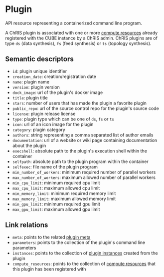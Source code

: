 # Plugin

API resource representing a containerized command line program.

A ChRIS plugin is associated with one or more [compute resources](computeresource.md) 
already registered with the CUBE instance by a ChRIS admin. 
ChRIS plugins are of type `ds` (data synthesis), `fs` (feed synthesis) or `ts` 
(topology synthesis). 

## Semantic descriptors

* `id`: plugin unique identifier
* `creation_date`: creation/registration date
* `name`: plugin name
* `version`: plugin version
* `dock_image`: url of the plugin's docker image
* `title`: plugin title
* `stars`: number of users that has made the plugin a favorite plugin 
* `public_repo`: url of the source control repo for the plugin's source code 
* `license`: plugin release license 
* `type`: plugin type which can be one of `ds`, `fs` or `ts` 
* `icon`: url of an icon image for the plugin
* `category`: plugin category
* `authors`: string representing a comma separated list of author emails
* `documentation`: url of a website or wiki page containing documentation about the 
  plugin
* `execshell`: absolute path to the plugin's execution shell within the container
* `selfpath`: absolute path to the plugin program within the container
* `selfexec`: file name of the plugin program
* `min_number_of_workers`: minimum required number of parallel workers
* `max_number_of_workers`: maximum allowed number of parallel workers
* `min_cpu_limit`: minimum required cpu limit
* `max_cpu_limit`: maximum allowed cpu limit
* `min_memory_limit`: minimum required memory limit
* `max_memory_limit`: maximum allowed memory limit
* `min_gpu_limit`: minimum required gpu limit
* `max_gpu_limit`: maximum allowed gpu limit

## Link relations

* `meta`: points to the related [plugin meta](pluginmeta.md)
* `parameters`: points to the collection of the plugin's command line parameters
* `instances`: points to the collection of [plugin instances](plugininstance.md) created
from the plugin
* `compute_resources`: points to the collection of [compute resources](computeresource.md)
that this plugin has been registered with